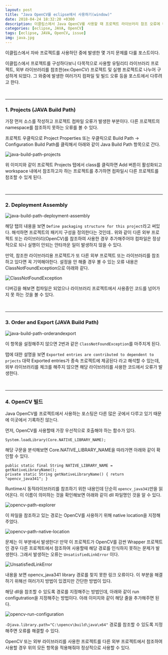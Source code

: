```yaml
---
layout: post
title: "Java OpenCV를 eclipse에서 사용하기(window)"
date: 2018-04-24 18:32:20 +0300
description: 이클립스에서 Java OpenCV를 사용할 때 프로젝트 라이브러리 참조 오류에 대한 문제
categories: [eclipse, JAVA, OpenCV]
tags: [eclipse, JAVA, OpenCV, issue]
img: java.jpg
---
```


이클립스에서 자바 프로젝트를 사용하던 중에 발생한 몇 가지 문제를 다룰 포스트이다.

이클립스에서 프로젝트를 구성하다보니 다목적으로 사용할 유틸리티 라이브러리 프로젝트, 외부 라이브러리를 참조한(ex:OpenCV) 프로젝트 및 실행 프로젝트로 나누어 구성하게 되었다. 그 와중에 발생한 여러가지 컴파일 및 빌드 오류 등을 포스트에서 다루려고 한다.

<br>

---
### 1. Projects (JAVA Build Path)
가장 먼저 소스를 작성하고 프로젝트 컴파일 오류가 발생한 부분이다. 다른 프로젝트의 namespace를 참조하지 못하는 오류를 볼 수 있다.

프로젝트 우클릭으로 Project Properties 또는 우클릭으로 Build Path -> Configuration Build Path를 클릭해서 아래와 같이 Java Build Path 항목으로 간다.

![java-build-path-projects](/assets/img/post-src/java-build-path-projects.jpg)

위 이미지와 같이 프로젝트 Projects 탭에서 class를 클릭하면 Add 버튼이 활성화되고 workspace 내에서 참조하고자 하는 프로젝트를 추가하면 컴파일시 다른 프로젝트를 참조할 수 있게 된다.

<br>

---
### 2. Deployment Assembly

![java-build-path-deployment-assembly](/assets/img/post-src/java-build-path-deployment-assembly.jpg)

해당 탭의 내용을 보면 `Define packaging structure for this project`라고 써있다. 해석하면 프로젝트의 패키지 구성을 정의한다는 것인데.. 위와 같이 다른 외부 프로젝트 또는 라이브러리(OpenCV)를 참조하여 사용한 경우 추가해주어야 컴파일은 정상적으로 되나 실행이 안되는 안타까운 일이 발생하지 않을 수 있다.

만약, 참조한 라이브러리용 프로젝트가 또 다른 외부 프로젝트 또는 라이브러리를 참조하고 있다면 꼭 기억해야한다. 설정을 안 해줄 경우 볼 수 있는 오류 내용은 ClassNotFoundException으로 아래와 같다.

![ClassNotFoundException](/assets/img/post-src/ClassNotFoundException.jpg)

디버깅을 해보면 컴파일은 되었으나 라이브러리 프로젝트에서 사용중인 코드를 넘어가지 못 하는 것을 볼 수 있다.

<br>

---
### 3. Order and Export (JAVA Build Path)

![java-build-path-orderandexport](/assets/img/post-src/java-build-path-orderandexport.jpg)

이 항목을 설정해주지 않으면 2번과 같은 `ClassNotFoundException`를 마주치게 된다.

탭에 대한 설명을 보면 `Exported entries are contributed to dependent to prjects` 대략 Exported entries가 종속 프로젝트에 제공된다 라고 해석할 수 있는데, 외부 라이브러리를 체크를 해주지 않으면 해당 라이브러리를 사용한 코드에서 오류가 발생한다.

<br>

---
### 4. OpenCV 빌드
Java OpenCV를 프로젝트에서 사용하는 포스팅은 다른 많은 곳에서 다루고 있기 때문에 이곳에서 기록하진 않는다.

먼저, OpenCV를 사용할때 가장 우선적으로 호출해야 하는 함수가 있다.
```
System.loadLibrary(Core.NATIVE_LIBRARY_NAME);
```
해당 구문을 분석해보면 Core.NATIVE_LIBRARY_NAME을 따라가면 아래와 같이 확인할 수 있다.

```
public static final String NATIVE_LIBRARY_NAME = getNativeLibraryName();
private static String getNativeLibraryName() { return "opencv_java341"; }
```

Runtime시 동적라이브러리를 참조하기 위한 내용인데 단순히 `opencv_java341`만을 읽어온다. 이 이름이 의미하는 것을 확인해보면 아래와 같이 dll 파일명인 것을 알 수 있다.

![opencv-path-explorer](/assets/img/post-src/opencv-path-explorer.jpg)

이 파일을 참조하고 있는 경로는 OpenCV를 사용하기 위해 native location을 지정해주었다.

![opencv-path-native-location](/assets/img/post-src/opencv-path-native-location.png)

문제는 이 부분에서 발생한다! 만약 이 프로젝트가 OpenCV를 감싼 Wrapper 프로젝트인 경우 다른 프로젝트에서 참조하여 사용할때 해당 경로를 인식하지 못하는 문제가 발생한다. 그래서 발생하는 오류는 `UnsatisfiedLinkError` 이다.

![UnsatisfiedLinkError](/assets/img/post-src/UnsatisfiedLinkError.jpg)

내용을 보면 opencv_java341 library 경로를 찾지 못한 링크 오류이다. 이 부분을 해결하기 위해선 여러가지 방법이 있겠지만 간단한 방법이 있다.

해당 dll을 참조할 수 있도록 경로를 지정해주는 방법인데, 아래와 같이 run configutration을 지정해주는 방법이다. 아래 이미지와 같이 해당 줄을 추가해주면 된다.

![opencv-run-configuration](/assets/img/post-src/opencv-run-configuration.jpg)

`-Djava.library.path="C:\opencv\build\java\x64"` 경로를 참조할 수 있도록 지정해주면 오류를 해결할 수 있다.

OpenCV 또는 외부 라이브러리를 사용한 프로젝트를 다른 외부 프로젝트에서 참조하여 사용할 경우 위의 모든 항목을 적용해줘야 정상적으로 사용할 수 있다.
